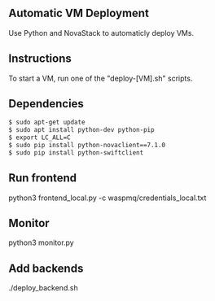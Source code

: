 ## Automatic VM Deployment
Use Python and NovaStack to automaticly deploy VMs. 

## Instructions
To start a VM, run one of the "deploy-[VM].sh" scripts.

## Dependencies
```bash
$ sudo apt-get update 
$ sudo apt install python-dev python-pip  
$ export LC_ALL=C 
$ sudo pip install python-novaclient==7.1.0 
$ sudo pip install python-swiftclient
```

## Run frontend 
python3 frontend_local.py -c waspmq/credentials_local.txt

## Monitor
python3 monitor.py

## Add backends
./deploy_backend.sh
